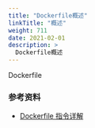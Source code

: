 ```yaml
---
title: "Dockerfile概述"
linkTitle: "概述"
weight: 711
date: 2021-02-01
description: >
  Dockerfile概述
---
```



Dockerfile

### 参考资料

- [Dockerfile 指令详解](https://yeasy.gitbooks.io/docker_practice/content/image/dockerfile/)